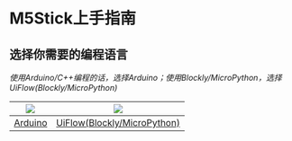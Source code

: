 # M5Stick上手指南

## 选择你需要的编程语言

*使用Arduino/C++编程的话，选择Arduino；使用Blockly/MicroPython，选择UiFlow(Blockly/MicroPython)*

<img src="assets/img/getting_started_pics/arduino_logo.png"> | <img src="assets/img/getting_started_pics/blockly_and_micropython.png">
---|---
[Arduino](zh_CN/quick_start/m5stick/m5stick_quick_start_with_arduino) | [UiFlow(Blockly/MicroPython)](zh_CN/quick_start/m5stick/m5stick_quick_start_with_uiflow)
